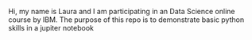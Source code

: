 Hi, my name is Laura and I am participating in an Data Science online course by IBM.
The purpose of this repo is to demonstrate basic python skills in a jupiter notebook
